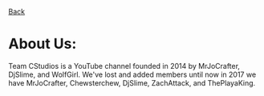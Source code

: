 [Back](javascript:history.back())

# About Us:
Team CStudios is a YouTube channel founded in 2014 by MrJoCrafter, DjSlime, and WolfGirl. We've lost and added members until now in 2017 we have MrJoCrafter, Chewsterchew, DjSlime, ZachAttack, and ThePlayaKing.
